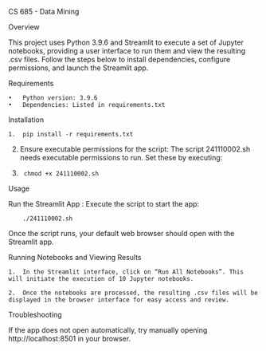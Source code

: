 CS 685 - Data Mining

Overview

This project uses Python 3.9.6 and Streamlit to execute a set of Jupyter notebooks, providing a user interface to run them and view the resulting .csv files. Follow the steps below to install dependencies, configure permissions, and launch the Streamlit app.

Requirements

	•	Python version: 3.9.6
	•	Dependencies: Listed in requirements.txt

Installation

	1.	pip install -r requirements.txt


2.	Ensure executable permissions for the script:
	The script 241110002.sh needs executable permissions to run. Set these by executing:
4.	    chmod +x 241110002.sh
    
Usage

Run the Streamlit App
 : Execute the script to start the app:

        ./241110002.sh

Once the script runs, your default web browser should open with the Streamlit app.

Running Notebooks and Viewing Results

	1.	In the Streamlit interface, click on “Run All Notebooks”. This will initiate the execution of 10 Jupyter notebooks.
	
	2.	Once the notebooks are processed, the resulting .csv files will be displayed in the browser interface for easy access and review.

Troubleshooting

If the app does not open automatically, try manually opening http://localhost:8501 in your browser.